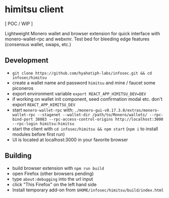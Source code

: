 # himitsu client

[ POC / WIP ]

Lightweight Monero wallet and browser extension for quick interface with
monero-wallet-rpc and webxmr. 
Test bed for bleeding edge features (consensus wallet, swaps, etc.)

## Development

* `git clone https://github.com/hyahatiph-labs/infosec.git && cd infosec/himitsu`
* create a wallet name and password `himitsu` and mine / faucet some piconeros
* export environment variable `export REACT_APP_HIMITSU_DEV=DEV`
* if working on wallet init component, seed confirmation modal etc. don't export `REACT_APP_HIMITSU_DEV`
* start `monero-wallet-rpc` with: `./monero-gui-v0.17.3.0/extras/monero-wallet-rpc --stagenet --wallet-dir /path/to/Monero/wallets/ --rpc-bind-port 38083 --rpc-access-control-origins http://localhost:3000 --rpc-login himitsu:himitsu`
* start the client with `cd infosec/himitsu && npm start` (`npm i` to install modules before first run)
* UI is located at localhost:3000 in your favorite browser

## Building

* build browser extension with `npm run build`
* open Firefox (other browsers pending)
* type `about:debugging` into the url input
* click "This Firefox" on the left hand side
* Install temporary add-on from `$HOME/infosec/himitsu/build/index.html`
